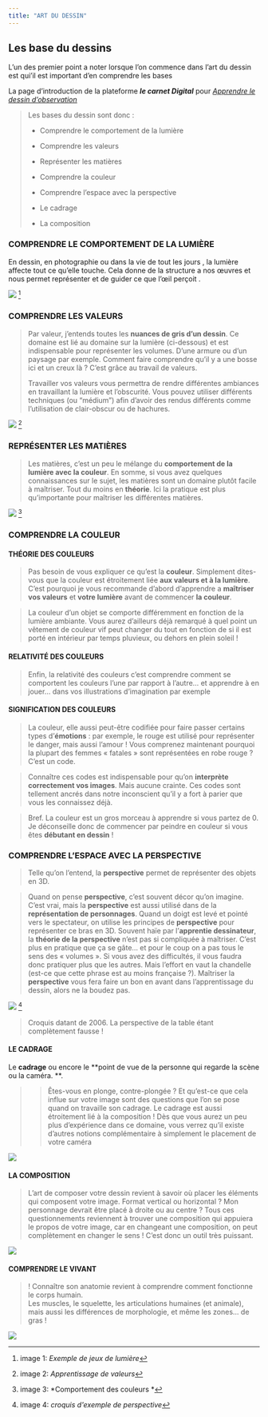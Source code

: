 ```yaml
---
title: "ART DU DESSIN"
---
```


## Les base du dessins 

 
L’un des premier point a noter lorsque l’on commence dans l’art du dessin est qui’il est important d’en comprendre les bases

La page d’introduction de la plateforme  ***le carnet Digital*** pour *<u>[Apprendre le dessin d’observation](https://www.lecarnetdigital.com/apprendre-les-bases-dessin/)</u>*


>Les bases du dessin sont donc :
>
>-   Comprendre le comportement de la lumière
  >  
>-   Comprendre les valeurs
>    
>-  Représenter les matières
  >  
>-   Comprendre la couleur
>  
>-   Comprendre l’espace avec la perspective
  >  
 >   -   Le cadrage
 > 
   > -   La composition
> 

### COMPRENDRE LE COMPORTEMENT DE LA LUMIÈRE

En dessin, en photographie ou  dans la vie de tout les jours , la lumière affecte tout ce qu’elle touche. 
Cela donne de la structure a nos œuvres et nous permet représenter et de guider  ce que l’œil perçoit .

![](https://www.lecarnetdigital.com/wp-content/uploads/2017/05/robot_elephant_mise_point.jpg) [^1]



### COMPRENDRE LES VALEURS

> Par valeur, j’entends toutes les **nuances de gris d’un dessin**. Ce domaine est lié au domaine sur la lumière (ci-dessous) et est indispensable pour représenter les volumes. D’une armure ou d’un paysage par exemple. Comment faire comprendre qu’il y a une bosse ici et un creux là ? C’est grâce au travail de valeurs.
>
> Travailler vos valeurs vous permettra de rendre différentes ambiances en travaillant la lumière et l’obscurité. Vous pouvez utiliser différents techniques (ou “médium”) afin d’avoir des rendus différents comme l’utilisation de clair-obscur ou de hachures.

![](https://www.lecarnetdigital.com/wp-content/uploads/2017/11/manufacture.jpg) [^2]



### REPRÉSENTER LES MATIÈRES

>Les matières, c’est un peu le mélange du  **comportement de la lumière avec la couleur**. En somme, si vous avez quelques connaissances sur le sujet, les matières sont un domaine plutôt facile à maîtriser. Tout du moins en  **théorie**. Ici la pratique est plus qu’importante pour maîtriser les différentes matières.

![](https://www.lecarnetdigital.com/wp-content/uploads/2017/11/conseil_dessin_valeurs_chrome-copie-846x1024.jpg) [^3]

### COMPRENDRE LA COULEUR

#### THÉORIE DES COULEURS

>Pas besoin de vous expliquer ce qu’est la  **couleur**. Simplement dites-vous que la couleur est étroitement liée  **aux valeurs et à la lumière**. C’est pourquoi je vous recommande d’abord d’apprendre a **maîtriser vos valeurs**  et **votre lumière**  avant de commencer  **la couleur**.

>La couleur d’un objet se comporte différemment en fonction de la lumière ambiante. Vous aurez d’ailleurs déjà remarqué à quel point un vêtement de couleur vif peut changer du tout en fonction de si il est porté en intérieur par temps pluvieux, ou dehors en plein soleil !

#### RELATIVITÉ DES COULEURS

>Enfin, la relativité des couleurs c’est comprendre comment se comportent les couleurs l’une par rapport à l’autre… et apprendre à en jouer… dans vos illustrations d’imagination par exemple

#### SIGNIFICATION DES COULEURS

>La couleur, elle aussi peut-être codifiée pour faire passer certains types d’**émotions**  : par exemple, le rouge est utilisé pour représenter le danger, mais aussi l’amour ! Vous comprenez maintenant pourquoi la plupart des femmes « fatales » sont représentées en robe rouge ? C’est un code.

>Connaître ces codes est indispensable pour qu’on  **interprète correctement vos images**. Mais aucune crainte. Ces codes sont tellement ancrés dans notre inconscient qu’il y a fort à parier que vous les connaissez déjà.

>Bref. La couleur est un gros morceau à apprendre si vous partez de 0. Je déconseille donc de commencer par peindre en couleur si vous êtes  **débutant en dessin**  !


### COMPRENDRE L’ESPACE AVEC LA PERSPECTIVE

> Telle qu’on l’entend, la **perspective** permet de représenter des objets en 3D.

>Quand on pense **perspective**, c’est souvent décor qu’on imagine. C’est vrai, mais la **perspective** est aussi utilisé dans de la **représentation de personnages**. Quand un doigt est levé et pointé vers le spectateur, on utilise les principes de **perspective** pour représenter ce bras en 3D. Souvent haïe par l’**apprentie dessinateur**, la **théorie de la perspective** n’est pas si compliquée à maîtriser. C’est plus en pratique que ça se gâte… et pour le coup on a pas tous le sens des « volumes ». Si vous avez des difficultés, il vous faudra donc pratiquer plus que les autres. Mais l’effort en vaut la chandelle (est-ce que cette phrase est au moins française ?). Maîtriser la **perspective** vous fera faire un bon en avant dans l’apprentissage du dessin, alors ne la boudez pas.

![](https://www.lecarnetdigital.com/wp-content/uploads/2017/11/maman_pers_table.jpg) [^4]

>Croquis datant de 2006. La perspective de la table étant complètement fausse !


#### LE CADRAGE

Le **cadrage**  ou encore le **point de vue de la personne qui regarde la scène ou la caméra.  **. 
>>Êtes-vous en plonge, contre-plongée ? Et qu’est-ce que cela influe sur votre image sont des questions que l’on se pose quand on travaille son cadrage. Le cadrage est aussi étroitement lié à la composition ! Dès que vous aurez un peu plus d’expérience dans ce domaine, vous verrez qu’il existe d’autres notions complémentaire à simplement le placement de votre caméra 

![](https://www.lecarnetdigital.com/wp-content/uploads/2017/11/croquis_sectorK.jpg)

#### LA COMPOSITION

> L’art de composer votre dessin revient à savoir où placer les éléments qui composent votre image. Format vertical ou horizontal ? Mon personnage devrait être placé à droite ou au centre ? Tous ces questionnements reviennent à trouver une composition qui appuiera le propos de votre image, car en changeant une composition, on peut complètement en changer le sens ! C’est donc un outil très puissant.

![](https://www.lecarnetdigital.com/wp-content/uploads/2017/11/NightCall_composition.jpg)




#### COMPRENDRE LE VIVANT

>! Connaître son anatomie revient à comprendre comment fonctionne le corps humain.  
Les muscles, le squelette, les articulations humaines (et animale), mais aussi les différences de morphologie, et même les zones… de gras !


![](https://www.lecarnetdigital.com/wp-content/uploads/2017/10/anatomie_travailler_dessin.jpg)



[^1]: image 1: *Exemple de jeux de lumière*
[^2]: image 2: *Apprentissage de valeurs*  
[^3]: image 3: *Comportement des couleurs *
[^4]: image 4: *croquis d'exemple de perspective*

